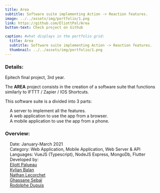 ```yaml
---
title: Area
subtitle: Software suite implementing Action -> Reaction features.
image: ../../assets/img/portfolio/1.png
link: https://github.com/EliottPal/Area
button-text: Check project on Github

caption: #what displays in the portfolio grid:
  title: Area
  subtitle: Software suite implementing Action -> Reaction features.
  thumbnail: ../../assets/img/portfolio/1.png
---
```

### Details:  
Epitech final project, 3rd year.  

The **AREA** project consists in the creation of a software suite that functions similarly to IFTTT / Zapier / IOS Shortcuts.  

This software suite is a divided into 3 parts:  

&nbsp;&nbsp;&nbsp;&nbsp;A server to implement all the features.  
&nbsp;&nbsp;&nbsp;&nbsp;A web application to use the app from a browser.  
&nbsp;&nbsp;&nbsp;&nbsp;A mobile application to use the app from a phone.  

### Overview:  
&nbsp;&nbsp;&nbsp;&nbsp;Date: January-March 2021  
&nbsp;&nbsp;&nbsp;&nbsp;Category: Web Application, Mobile Application, Web Server & API  
&nbsp;&nbsp;&nbsp;&nbsp;Languages: VueJS (Typescript), NodeJS Express, MongoDb, Flutter  
&nbsp;&nbsp;&nbsp;&nbsp;Developed by:  
&nbsp;&nbsp;&nbsp;&nbsp;[Eliott Palueau](https://github.com/EliottPal)  
&nbsp;&nbsp;&nbsp;&nbsp;[Kylian Balan](https://github.com/Kilio22)  
&nbsp;&nbsp;&nbsp;&nbsp;[Nathan Lecorchet](https://github.com/HeyShafty)  
&nbsp;&nbsp;&nbsp;&nbsp;[Ghassane Sebaï](https://github.com/SuperZikoure)  
&nbsp;&nbsp;&nbsp;&nbsp;[Rodolphe Dupuis](https://github.com/RodolpheDupuis)  
  
